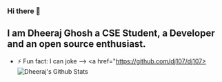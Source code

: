 ### Hi there 👋

## I am Dheeraj Ghosh a CSE Student, a Developer and an open source enthusiast.
<!--
**dj107/dj107** is a ✨ _special_ ✨ repository because its `README.md` (this file) appears on your GitHub profile.

- 🌱 I’m currently learning MERN Stack
- 👯 I’m looking to collaborate in Community
- 💬 Ask me about Communities, development
- 📫 You can find me on [![Twitter][1.2]][1], or on [![LinkedIn][3.2]][3].

<!-- Icons -->

[1.2]: http://i.imgur.com/wWzX9uB.png (twitter icon without padding)
[2.2]: https://raw.githubusercontent.com/MartinHeinz/MartinHeinz/master/linkedin-3-16.png (LinkedIn icon without padding)

<!-- Links to your social media accounts -->

[1]: https://twitter.com/dheeraj_7_
[2]: https://www.linkedin.com/in/dheerajghosh007
- ⚡ Fun fact: I can joke
-->
<a href="https://github.com/dj107/dj107>
  <img align="center" src="https://github-readme-stats.vercel.app/api?username=dj107&show_icons=true&line_height=27&count_private=true&title_color=ffffff&text_color=c9cacc&icon_color=2bbc8a&bg_color=1d1f21" alt="Dheeraj's Github Stats" />
</a>

